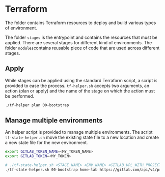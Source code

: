 # Terraform

The folder contains Terraform resources to deploy and build various types of environment.

The folder `stages` is the entrypoint and contains the resources that must be applied. There are several stages for different kind of environments.
The folder `modules`contains reusable piece of code that are used across different stages.

## Apply

While stages can be applied using the standard Terraform script, a script is provided to ease the process. `tf-helper.sh` accepts two arguments, an action (plan or apply) and the name of the stage on which the action must be performed.

```sh
./tf-helper plan 00-bootstrap
```

## Manage multiple environments

An helper script is provided to manage multiple environments. The script `tf-state-helper.sh` move the existing state file to a new location and create a new state file for the new environment.

```sh
export GITLAB_TOKEN_NAME=<MY_TOKEN_NAME>
export GITLAB_TOKEN=<MY_TOKEN>

# ./tf-state-helper.sh <STAGE_NAME> <ENV_NAME> <GITLAB_URL_WITH_PROJECT>
./tf-state-helper.sh 00-bootstrap home-lab https://gitlab.com/api/v4/projects/123456
```

<!-- BEGIN_TF_DOCS -->
<!-- This section will be overridden by terraform-docs. Do not change it.-->

<!-- END_TF_DOCS -->
